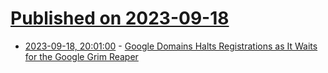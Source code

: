 # [Published on 2023-09-18](index.md)

* [2023-09-18, 20:01:00](https://tech.slashdot.org/story/23/09/18/1815247/google-domains-halts-registrations-as-it-waits-for-the-google-grim-reaper?utm_source=rss1.0mainlinkanon&utm_medium=feed) - [Google Domains Halts Registrations as It Waits for the Google Grim Reaper](https://tech.slashdot.org/story/23/09/18/1815247/google-domains-halts-registrations-as-it-waits-for-the-google-grim-reaper?utm_source=rss1.0mainlinkanon&utm_medium=feed)
